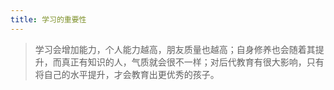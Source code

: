```yaml
---
title: 学习的重要性
---
```


> 学习会增加能力，个人能力越高，朋友质量也越高；自身修养也会随着其提升，而真正有知识的人，气质就会很不一样；对后代教育有很大影响，只有将自己的水平提升，才会教育出更优秀的孩子。

<verse-study></verse-study>